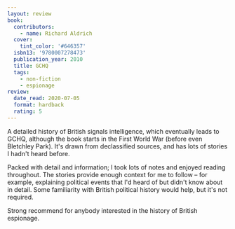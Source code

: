 ```yaml
---
layout: review
book:
  contributors:
    - name: Richard Aldrich
  cover:
    tint_color: '#646357'
  isbn13: '9780007278473'
  publication_year: 2010
  title: GCHQ
  tags:
    - non-fiction
    - espionage
review:
  date_read: 2020-07-05
  format: hardback
  rating: 5
---
```


A detailed history of British signals intelligence, which eventually leads to GCHQ, although the book starts in the First World War (before even Bletchley Park).
It's drawn from declassified sources, and has lots of stories I hadn't heard before.

Packed with detail and information; I took lots of notes and enjoyed reading throughout.
The stories provide enough context for me to follow – for example, explaining political events that I'd heard of but didn't know about in detail.
Some familiarity with British political history would help, but it's not required.

Strong recommend for anybody interested in the history of British espionage.
